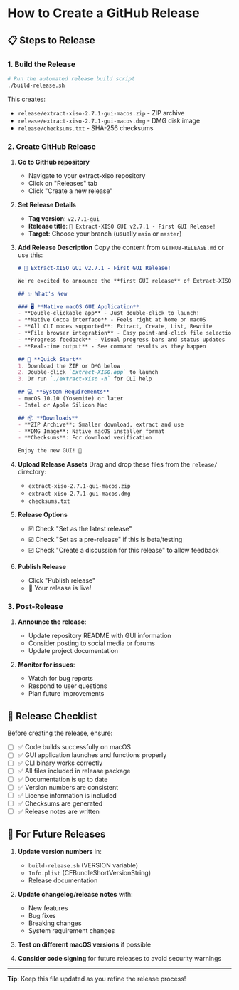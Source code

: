 # How to Create a GitHub Release

## 📋 Steps to Release

### 1. Build the Release
```bash
# Run the automated release build script
./build-release.sh
```

This creates:
- `release/extract-xiso-2.7.1-gui-macos.zip` - ZIP archive
- `release/extract-xiso-2.7.1-gui-macos.dmg` - DMG disk image  
- `release/checksums.txt` - SHA-256 checksums

### 2. Create GitHub Release

1. **Go to GitHub repository**
   - Navigate to your extract-xiso repository
   - Click on "Releases" tab
   - Click "Create a new release"

2. **Set Release Details**
   - **Tag version**: `v2.7.1-gui` 
   - **Release title**: `🎉 Extract-XISO GUI v2.7.1 - First GUI Release!`
   - **Target**: Choose your branch (usually `main` or `master`)

3. **Add Release Description**
   Copy the content from `GITHUB-RELEASE.md` or use this:

   ```markdown
   # 🎉 Extract-XISO GUI v2.7.1 - First GUI Release!

   We're excited to announce the **first GUI release** of Extract-XISO! This release adds a beautiful, native macOS application while maintaining all the power of the original command-line tool.

   ## ✨ What's New

   ### 🖥️ **Native macOS GUI Application**
   - **Double-clickable app** - Just double-click to launch!
   - **Native Cocoa interface** - Feels right at home on macOS
   - **All CLI modes supported**: Extract, Create, List, Rewrite
   - **File browser integration** - Easy point-and-click file selection
   - **Progress feedback** - Visual progress bars and status updates
   - **Real-time output** - See command results as they happen

   ## 🚀 **Quick Start**
   1. Download the ZIP or DMG below
   2. Double-click `Extract-XISO.app` to launch
   3. Or run `./extract-xiso -h` for CLI help

   ## 💻 **System Requirements**
   - macOS 10.10 (Yosemite) or later
   - Intel or Apple Silicon Mac

   ## 📦 **Downloads**
   - **ZIP Archive**: Smaller download, extract and use
   - **DMG Image**: Native macOS installer format
   - **Checksums**: For download verification

   Enjoy the new GUI! 🎊
   ```

4. **Upload Release Assets**
   Drag and drop these files from the `release/` directory:
   - `extract-xiso-2.7.1-gui-macos.zip`
   - `extract-xiso-2.7.1-gui-macos.dmg`  
   - `checksums.txt`

5. **Release Options**
   - ☑️ Check "Set as the latest release" 
   - ☑️ Check "Set as a pre-release" if this is beta/testing
   - ☑️ Check "Create a discussion for this release" to allow feedback

6. **Publish Release**
   - Click "Publish release"
   - 🎉 Your release is live!

### 3. Post-Release

1. **Announce the release**:
   - Update repository README with GUI information
   - Consider posting to social media or forums
   - Update project documentation

2. **Monitor for issues**:
   - Watch for bug reports
   - Respond to user questions
   - Plan future improvements

## 📝 Release Checklist

Before creating the release, ensure:

- [ ] ✅ Code builds successfully on macOS
- [ ] ✅ GUI application launches and functions properly  
- [ ] ✅ CLI binary works correctly
- [ ] ✅ All files included in release package
- [ ] ✅ Documentation is up to date
- [ ] ✅ Version numbers are consistent
- [ ] ✅ License information is included
- [ ] ✅ Checksums are generated
- [ ] ✅ Release notes are written

## 🔄 For Future Releases

1. **Update version numbers** in:
   - `build-release.sh` (VERSION variable)
   - `Info.plist` (CFBundleShortVersionString)
   - Release documentation

2. **Update changelog/release notes** with:
   - New features
   - Bug fixes
   - Breaking changes
   - System requirement changes

3. **Test on different macOS versions** if possible

4. **Consider code signing** for future releases to avoid security warnings

---

**Tip**: Keep this file updated as you refine the release process!